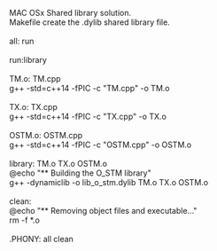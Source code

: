 MAC OSx Shared library solution.<br>
Makefile create the .dylib shared library file.<br>
<br>
all: run<br>
<br>
run:library<br>
<br>
TM.o: TM.cpp<br>
	g++ -std=c++14 -fPIC -c "TM.cpp" -o TM.o<br>
<br>
TX.o: TX.cpp<br>
	g++ -std=c++14  -fPIC -c "TX.cpp" -o TX.o <br>
<br>
OSTM.o: OSTM.cpp<br>
	g++ -std=c++14  -fPIC -c "OSTM.cpp" -o OSTM.o<br>
<br>
library: TM.o TX.o OSTM.o<br>
	@echo "** Building the O_STM library"<br>
	g++ -dynamiclib -o lib_o_stm.dylib TM.o TX.o OSTM.o<br>
<br>
clean:<br>
	@echo "** Removing object files and executable..."<br>
	rm -f *.o<br>
<br>
.PHONY: all clean<br>
<br>